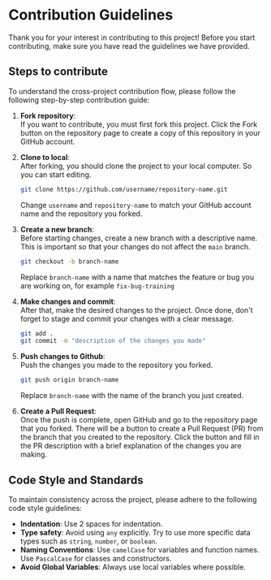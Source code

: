 # Contribution Guidelines
Thank you for your interest in contributing to this project!
Before you start contributing, make sure you have read the guidelines we have provided.

## Steps to contribute
To understand the cross-project contribution flow, please follow the following step-by-step contribution guide:
1. **Fork repository**:  
    If you want to contribute, you must first fork this project. Click the Fork button on the repository page to create a copy of this repository in your GitHub account.

2. **Clone to local**:  
    After forking, you should clone the project to your local computer. So you can start editing.
    ```bash
    git clone https://github.com/username/repository-name.git
    ```
    Change ``username`` and ``repository-name`` to match your GitHub account name and the repository you forked.

3. **Create a new branch**:  
    Before starting changes, create a new branch with a descriptive name. This is important so that your changes do not affect the ``main`` branch.
    ```bash
    git checkout -b branch-name
    ```
    Replace ``branch-name`` with a name that matches the feature or bug you are working on, for example ``fix-bug-training``

4. **Make changes and commit**:  
    After that, make the desired changes to the project. Once done, don't forget to stage and commit your changes with a clear message.
    ```bash
    git add .
    git commit -m "description of the changes you made"
    ```

5. **Push changes to Github**:  
    Push the changes you made to the repository you forked.
    ```bash
    git push origin branch-name
    ```
    Replace ``branch-name`` with the name of the branch you just created.

6. **Create a Pull Request**:  
    Once the push is complete, open GitHub and go to the repository page that you forked. There will be a button to create a Pull Request (PR) from the branch that you created to the repository. Click the button and fill in the PR description with a brief explanation of the changes you are making.

## Code Style and Standards
To maintain consistency across the project, please adhere to the following code style guidelines:
- **Indentation**: Use 2 spaces for indentation.
- **Type safety**: Avoid using ``any`` explicitly. Try to use more specific data types such as ``string``, ``number``, or ``boolean``.
- **Naming Conventions**: Use ``camelCase`` for variables and function names. Use ``PascalCase`` for classes and constructors.
- **Avoid Global Variables**: Always use local variables where possible.